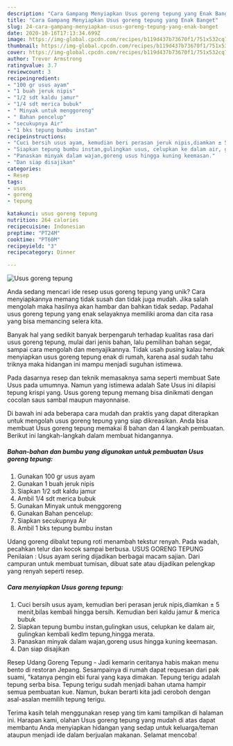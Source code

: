 ```yaml
---
description: "Cara Gampang Menyiapkan Usus goreng tepung yang Enak Banget"
title: "Cara Gampang Menyiapkan Usus goreng tepung yang Enak Banget"
slug: 24-cara-gampang-menyiapkan-usus-goreng-tepung-yang-enak-banget
date: 2020-10-16T17:13:34.699Z
image: https://img-global.cpcdn.com/recipes/b119d437b73670f1/751x532cq70/usus-goreng-tepung-foto-resep-utama.jpg
thumbnail: https://img-global.cpcdn.com/recipes/b119d437b73670f1/751x532cq70/usus-goreng-tepung-foto-resep-utama.jpg
cover: https://img-global.cpcdn.com/recipes/b119d437b73670f1/751x532cq70/usus-goreng-tepung-foto-resep-utama.jpg
author: Trevor Armstrong
ratingvalue: 3.7
reviewcount: 3
recipeingredient:
- "100 gr usus ayam"
- "1 buah jeruk nipis"
- "1/2 sdt kaldu jamur"
- "1/4 sdt merica bubuk"
- " Minyak untuk menggoreng"
- " Bahan pencelup"
- "secukupnya Air"
- "1 bks tepung bumbu instan"
recipeinstructions:
- "Cuci bersih usus ayam, kemudian beri perasan jeruk nipis,diamkan ± 5 menit,bilas kembali hingga bersih. Kemudian beri kaldu jamur &amp; merica bubuk"
- "Siapkan tepung bumbu instan,gulingkan usus, celupkan ke dalam air, gulingkan kembali kedlm tepung,hingga merata."
- "Panaskan minyak dalam wajan,goreng usus hingga kuning keemasan."
- "Dan siap disajikan"
categories:
- Resep
tags:
- usus
- goreng
- tepung

katakunci: usus goreng tepung 
nutrition: 264 calories
recipecuisine: Indonesian
preptime: "PT24M"
cooktime: "PT60M"
recipeyield: "3"
recipecategory: Dinner

---
```



![Usus goreng tepung](https://img-global.cpcdn.com/recipes/b119d437b73670f1/751x532cq70/usus-goreng-tepung-foto-resep-utama.jpg)

Anda sedang mencari ide resep usus goreng tepung yang unik? Cara menyiapkannya memang tidak susah dan tidak juga mudah. Jika salah mengolah maka hasilnya akan hambar dan bahkan tidak sedap. Padahal usus goreng tepung yang enak selayaknya memiliki aroma dan cita rasa yang bisa memancing selera kita.

Banyak hal yang sedikit banyak berpengaruh terhadap kualitas rasa dari usus goreng tepung, mulai dari jenis bahan, lalu pemilihan bahan segar, sampai cara mengolah dan menyajikannya. Tidak usah pusing kalau hendak menyiapkan usus goreng tepung enak di rumah, karena asal sudah tahu triknya maka hidangan ini mampu menjadi suguhan istimewa.

Pada dasarnya resep dan teknik memasaknya sama seperti membuat Sate Usus pada umumnya. Namun yang istimewa adalah Sate Usus ini dilapisi tepung krispi yang. Usus goreng tepung memang bisa dinikmati dengan cocolan saus sambal maupun mayonnaise.


Di bawah ini ada beberapa cara mudah dan praktis yang dapat diterapkan untuk mengolah usus goreng tepung yang siap dikreasikan. Anda bisa membuat Usus goreng tepung memakai 8 bahan dan 4 langkah pembuatan. Berikut ini langkah-langkah dalam membuat hidangannya.

<!--inarticleads1-->

##### Bahan-bahan dan bumbu yang digunakan untuk pembuatan Usus goreng tepung:

1. Gunakan 100 gr usus ayam
1. Gunakan 1 buah jeruk nipis
1. Siapkan 1/2 sdt kaldu jamur
1. Ambil 1/4 sdt merica bubuk
1. Gunakan  Minyak untuk menggoreng
1. Gunakan  Bahan pencelup:
1. Siapkan secukupnya Air
1. Ambil 1 bks tepung bumbu instan


Udang goreng dibalut tepung roti menambah tekstur renyah. Pada wadah, pecahkan telur dan kocok sampai berbusa. USUS GORENG TEPUNG Penilaian : Usus ayam sering dijadikan berbagai macam sajian. Dari campuran untuk membuat tumisan, dibuat sate atau dijadikan pelengkap yang renyah seperti resep. 

<!--inarticleads2-->

##### Cara menyiapkan Usus goreng tepung:

1. Cuci bersih usus ayam, kemudian beri perasan jeruk nipis,diamkan ± 5 menit,bilas kembali hingga bersih. Kemudian beri kaldu jamur &amp; merica bubuk
1. Siapkan tepung bumbu instan,gulingkan usus, celupkan ke dalam air, gulingkan kembali kedlm tepung,hingga merata.
1. Panaskan minyak dalam wajan,goreng usus hingga kuning keemasan.
1. Dan siap disajikan


Resep Udang Goreng Tepung - Jadi kemarin ceritanya habis makan menu bento di restoran Jepang. Sesampainya di rumah dapat requesan dari pak suami, &#34;katanya pengin ebi furai yang kaya dimakan. Tepung terigu adalah tepung serba bisa. Tepung terigu sudah menjadi bahan utama hampir semua pembuatan kue. Namun, bukan berarti kita jadi ceroboh dengan asal-asalan memilih tepung terigu. 

Terima kasih telah menggunakan resep yang tim kami tampilkan di halaman ini. Harapan kami, olahan Usus goreng tepung yang mudah di atas dapat membantu Anda menyiapkan hidangan yang sedap untuk keluarga/teman ataupun menjadi ide dalam berjualan makanan. Selamat mencoba!
